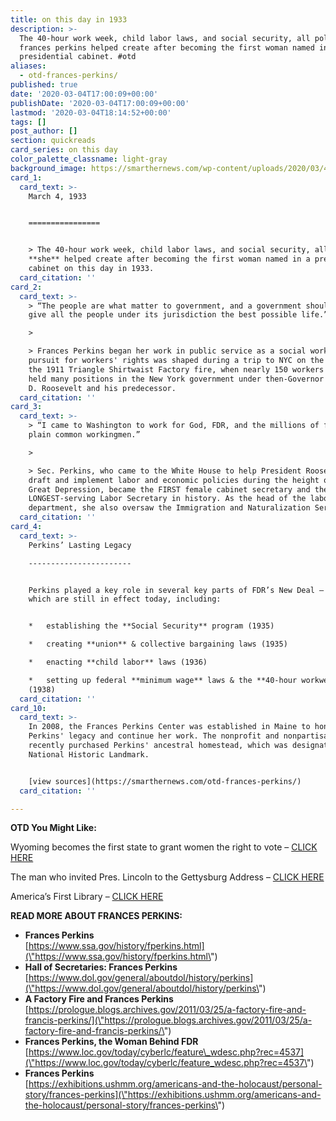 ```yaml
---
title: on this day in 1933
description: >-
  The 40-hour work week, child labor laws, and social security, all policies
  frances perkins helped create after becoming the first woman named in a
  presidential cabinet. #otd
aliases:
  - otd-frances-perkins/
published: true
date: '2020-03-04T17:00:09+00:00'
publishDate: '2020-03-04T17:00:09+00:00'
lastmod: '2020-03-04T18:14:52+00:00'
tags: []
post_author: []
section: quickreads
card_series: on this day
color_palette_classname: light-gray
background_image: https://smarthernews.com/wp-content/uploads/2020/03/40094v-min-367x367.jpg
card_1:
  card_text: >-
    March 4, 1933  


    ================


    > The 40-hour work week, child labor laws, and social security, all policies
    **she** helped create after becoming the first woman named in a presidential
    cabinet on this day in 1933.
  card_citation: ''
card_2:
  card_text: >-
    > “The people are what matter to government, and a government should aim to
    give all the people under its jurisdiction the best possible life.”

    > 

    > Frances Perkins began her work in public service as a social worker. Her
    pursuit for workers' rights was shaped during a trip to NYC on the day of
    the 1911 Triangle Shirtwaist Factory fire, when nearly 150 workers died. She
    held many positions in the New York government under then-Governor Franklin
    D. Roosevelt and his predecessor.
  card_citation: ''
card_3:
  card_text: >-
    > “I came to Washington to work for God, FDR, and the millions of forgotten,
    plain common workingmen.”

    > 

    > Sec. Perkins, who came to the White House to help President Roosevelt
    draft and implement labor and economic policies during the height of the
    Great Depression, became the FIRST female cabinet secretary and the
    LONGEST-serving Labor Secretary in history. As the head of the labor
    department, she also oversaw the Immigration and Naturalization Service.
  card_citation: ''
card_4:
  card_text: >-
    Perkins’ Lasting Legacy

    -----------------------


    Perkins played a key role in several key parts of FDR’s New Deal – many of
    which are still in effect today, including:


    *   establishing the **Social Security** program (1935)

    *   creating **union** & collective bargaining laws (1935)

    *   enacting **child labor** laws (1936)

    *   setting up federal **minimum wage** laws & the **40-hour workweek**
    (1938)
  card_citation: ''
card_10:
  card_text: >-
    In 2008, the Frances Perkins Center was established in Maine to honor
    Perkins' legacy and continue her work. The nonprofit and nonpartisan center
    recently purchased Perkins' ancestral homestead, which was designated a
    National Historic Landmark.


    [view sources](https://smarthernews.com/otd-frances-perkins/)
  card_citation: ''

---
```

**OTD You Might Like:**

Wyoming becomes the first state to grant women the right to vote – [CLICK HERE](\"https://smarthernews.com/wyoming-day/\")

The man who invited Pres. Lincoln to the Gettysburg Address – [CLICK HERE](\"https://smarthernews.com/the-man-who-invited-lincoln-to-the-gettysburg-address/\")

America’s First Library – [CLICK HERE](\"https://smarthernews.com/americas-first-library/\")

**READ MORE ABOUT FRANCES PERKINS:**

*   **Frances Perkins**  
    [https://www.ssa.gov/history/fperkins.html](\"https://www.ssa.gov/history/fperkins.html\")
*   **Hall of Secretaries: Frances Perkins**  
    [https://www.dol.gov/general/aboutdol/history/perkins](\"https://www.dol.gov/general/aboutdol/history/perkins\")
*   **A Factory Fire and Frances Perkins**  
    [https://prologue.blogs.archives.gov/2011/03/25/a-factory-fire-and-francis-perkins/](\"https://prologue.blogs.archives.gov/2011/03/25/a-factory-fire-and-francis-perkins/\")
*   **Frances Perkins, the Woman Behind FDR**  
    [https://www.loc.gov/today/cyberlc/feature\_wdesc.php?rec=4537](\"https://www.loc.gov/today/cyberlc/feature_wdesc.php?rec=4537\")
*   **Frances Perkins**  
    [https://exhibitions.ushmm.org/americans-and-the-holocaust/personal-story/frances-perkins](\"https://exhibitions.ushmm.org/americans-and-the-holocaust/personal-story/frances-perkins\")